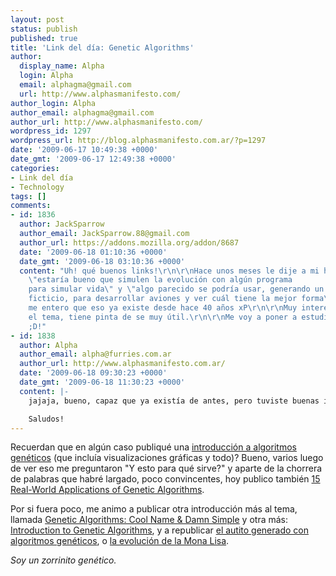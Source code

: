 ```yaml
---
layout: post
status: publish
published: true
title: 'Link del día: Genetic Algorithms'
author:
  display_name: Alpha
  login: Alpha
  email: alphagma@gmail.com
  url: http://www.alphasmanifesto.com/
author_login: Alpha
author_email: alphagma@gmail.com
author_url: http://www.alphasmanifesto.com/
wordpress_id: 1297
wordpress_url: http://blog.alphasmanifesto.com.ar/?p=1297
date: '2009-06-17 10:49:38 +0000'
date_gmt: '2009-06-17 12:49:38 +0000'
categories:
- Link del día
- Technology
tags: []
comments:
- id: 1836
  author: JackSparrow
  author_email: JackSparrow.88@gmail.com
  author_url: https://addons.mozilla.org/addon/8687
  date: '2009-06-18 01:10:36 +0000'
  date_gmt: '2009-06-18 03:10:36 +0000'
  content: "Uh! qué buenos links!\r\n\r\nHace unos meses le dije a mi hermano
    \"estaría bueno que simulen la evolución con algún programa
    para simular vida\" y \"algo parecido se podría usar, generando un ambiente
    ficticio, para desarrollar aviones y ver cuál tiene la mejor forma\".\r\nAhora
    me entero que eso ya existe desde hace 40 años xP\r\n\r\nMuy interesante
    el tema, tiene pinta de se muy útil.\r\n\r\nMe voy a poner a estudiarlo
    ;D!"
- id: 1838
  author: Alpha
  author_email: alpha@furries.com.ar
  author_url: http://www.alphasmanifesto.com.ar/
  date: '2009-06-18 09:30:23 +0000'
  date_gmt: '2009-06-18 11:30:23 +0000'
  content: |-
    jajaja, bueno, capaz que ya existía de antes, pero tuviste buenas ideas de todos modos =P

    Saludos!
---
```


Recuerdan que en algún caso publiqué una [introducción a algoritmos genéticos](https://blog.alphasmanifesto.com.ar/2007/11/07/link-del-dia-introduction-to-genetic-algorithms/) (que incluía visualizaciones gráficas y todo)? Bueno, varios luego de ver eso me preguntaron "Y esto para qué sirve?" y aparte de la chorrera de palabras que habré largado, poco convincentes, hoy publico también [15 Real-World Applications of Genetic Algorithms](http://brainz.org/15-real-world-applications-genetic-algorithms/).

Por si fuera poco, me animo a publicar otra introducción más al tema, llamada [Genetic Algorithms: Cool Name &amp; Damn Simple](http://lethain.com/entry/2009/jan/02/genetic-algorithms-cool-name-damn-simple/) y otra más: [Introduction to Genetic Algorithms](http://www.obitko.com/tutorials/genetic-algorithms/index.php), y a republicar [el autito generado con algoritmos genéticos](http://www.wreck.devisland.net/ga/), o [la evolución de la Mona Lisa](http://rogeralsing.com/2008/12/07/genetic-programming-evolution-of-mona-lisa/).

_Soy un zorrinito genético._
